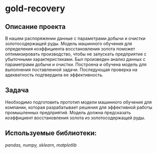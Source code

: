 # gold-recovery

## Описание проекта

В нашем распоряжении данные с параметрами добычи и очистки золотосодержащей руды.
Модель машинного обучения для определения коэффициента восстановления золота поможет оптимизировать производство, чтобы не запускать предприятие с убыточными характеристиками.
Был произведен анализ данных с параметрами добычи и очистки.
Построена и обучена модель для выполнения поставленной задачи. Последующая проверка на адекватность подтвердила ее эффективность.

## Задача

Необходимо подготовить прототип модели машинного обучения для компании, которая разрабатывает решения для эффективной работы промышленных предприятий.
Модель должна предсказать коэффициент восстановления золота из золотосодержащей руды.

## Используемые библиотеки:
*pandas, numpy, sklearn, matplotlib*
